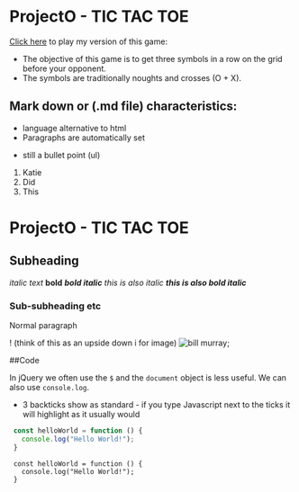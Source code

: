 ProjectO - TIC TAC TOE
===============

[Click here](https://katiezoe.github.io/project0/) to play my version of this game:

* The objective of this game is to get three symbols in a row on the grid before your opponent.
* The symbols are traditionally noughts and crosses (O + X).


## Mark down or (.md file) characteristics:

* language alternative to html
* Paragraphs are automatically set
- still a bullet point (ul)
1. Katie
2. Did
2. This

ProjectO - TIC TAC TOE
===============
## Subheading

*italic text*
**bold**
***bold italic***
_this is also italic_
___this is also bold italic___

### Sub-subheading etc

Normal paragraph


! (think of this as an upside down i for image)
![bill murray](http://www.fillmurray.com/500/400);

##Code

In jQuery we often use the `$` and the `document` object is less useful. We can also use `console.log`.

* 3 backticks show as standard - if you type Javascript next to the ticks it will highlight as it usually would

```javascript
 const helloWorld = function () {
   console.log("Hello World!");
 }
```

```
 const helloWorld = function () {
   console.log("Hello World!");
 }
```
